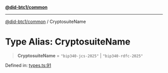 [**@did-btc1/common**](../README.md)

***

[@did-btc1/common](../globals.md) / CryptosuiteName

# Type Alias: CryptosuiteName

> **CryptosuiteName** = `"bip340-jcs-2025"` \| `"bip340-rdfc-2025"`

Defined in: [types.ts:91](https://github.com/dcdpr/did-btc1-js/blob/4ab6f9915d95beed9bc633644c9db1539395f512/packages/common/src/types.ts#L91)
